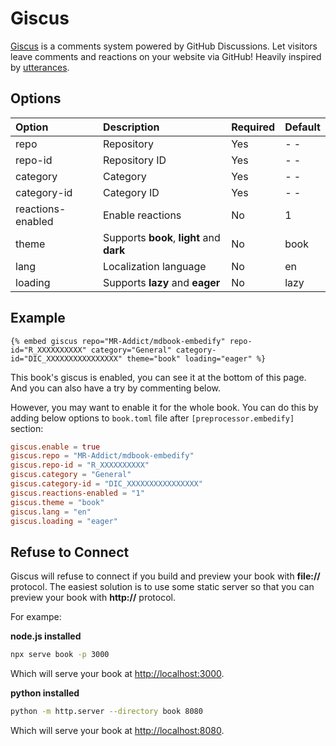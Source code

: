 # Giscus

[Giscus](https://giscus.app) is a comments system powered by GitHub Discussions. Let visitors leave comments and reactions on your website via GitHub! Heavily inspired by [utterances](https://github.com/utterance/utterances).

## Options

| Option            | Description                               | Required | Default |
| :---------------- | :---------------------------------------- | :------- | :------ |
| repo              | Repository                                | Yes      | - -     |
| repo-id           | Repository ID                             | Yes      | - -     |
| category          | Category                                  | Yes      | - -     |
| category-id       | Category ID                               | Yes      | - -     |
| reactions-enabled | Enable reactions                          | No       | 1       |
| theme             | Supports **book**, **light** and **dark** | No       | book    |
| lang              | Localization language                     | No       | en      |
| loading           | Supports **lazy** and **eager**           | No       | lazy    |

## Example

<!-- embed ignore begin -->

```text
{% embed giscus repo="MR-Addict/mdbook-embedify" repo-id="R_XXXXXXXXXX" category="General" category-id="DIC_XXXXXXXXXXXXXXXX" theme="book" loading="eager" %}
```

<!-- embed ignore end -->

This book's giscus is enabled, you can see it at the bottom of this page. And you can also have a try by commenting below.

However, you may want to enable it for the whole book. You can do this by adding below options to `book.toml` file after `[preprocessor.embedify]` section:

```toml
giscus.enable = true
giscus.repo = "MR-Addict/mdbook-embedify"
giscus.repo-id = "R_XXXXXXXXXX"
giscus.category = "General"
giscus.category-id = "DIC_XXXXXXXXXXXXXXXX"
giscus.reactions-enabled = "1"
giscus.theme = "book"
giscus.lang = "en"
giscus.loading = "eager"
```

## Refuse to Connect

Giscus will refuse to connect if you build and preview your book with **file://** protocol. The easiest solution is to use some static server so that you can preview your book with **http://** protocol.

For exampe:

**node.js installed**

```sh
npx serve book -p 3000
```

Which will serve your book at [http://localhost:3000](http://localhost:3000).

**python installed**

```sh
python -m http.server --directory book 8080
```

Which will serve your book at [http://localhost:8080](http://localhost:8080).

